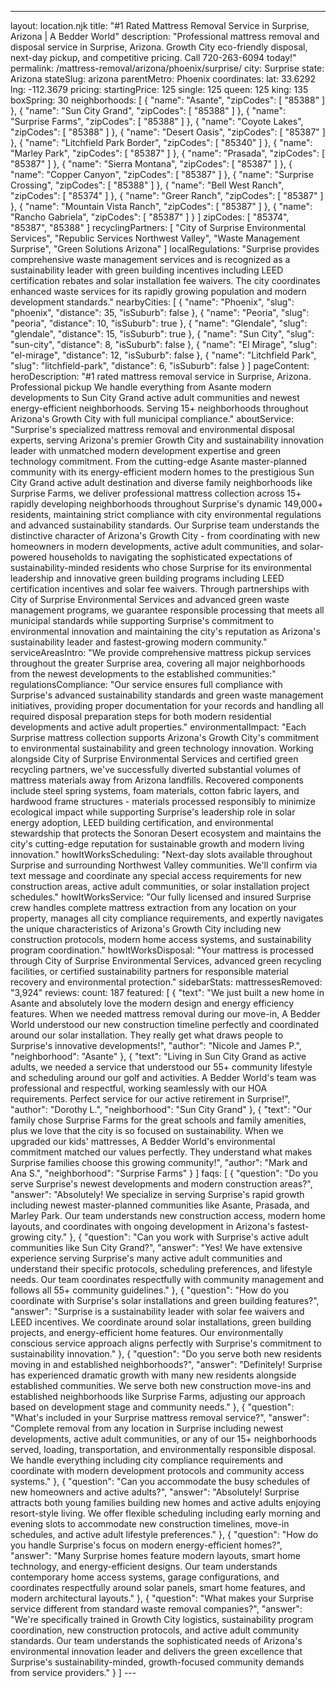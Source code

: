 ---
layout: location.njk
title: "#1 Rated Mattress Removal Service in Surprise, Arizona | A Bedder World"
description: "Professional mattress removal and disposal service in Surprise, Arizona. Growth City eco-friendly disposal, next-day pickup, and competitive pricing. Call 720-263-6094 today!"
permalink: /mattress-removal/arizona/phoenix/surprise/
city: Surprise state: Arizona stateSlug: arizona parentMetro: Phoenix coordinates: lat: 33.6292 lng: -112.3679 pricing: startingPrice: 125 single: 125 queen: 125 king: 135 boxSpring: 30 neighborhoods: [ { "name": "Asante", "zipCodes": [ "85388" ] }, { "name": "Sun City Grand", "zipCodes": [ "85388" ] }, { "name": "Surprise Farms", "zipCodes": [ "85388" ] }, { "name": "Coyote Lakes", "zipCodes": [ "85388" ] }, { "name": "Desert Oasis", "zipCodes": [ "85387" ] }, { "name": "Litchfield Park Border", "zipCodes": [ "85340" ] }, { "name": "Marley Park", "zipCodes": [ "85387" ] }, { "name": "Prasada", "zipCodes": [ "85387" ] }, { "name": "Sierra Montana", "zipCodes": [ "85387" ] }, { "name": "Copper Canyon", "zipCodes": [ "85387" ] }, { "name": "Surprise Crossing", "zipCodes": [ "85388" ] }, { "name": "Bell West Ranch", "zipCodes": [ "85374" ] }, { "name": "Greer Ranch", "zipCodes": [ "85387" ] }, { "name": "Mountain Vista Ranch", "zipCodes": [ "85387" ] }, { "name": "Rancho Gabriela", "zipCodes": [ "85387" ] } ] zipCodes: [ "85374", "85387", "85388" ] recyclingPartners: [ "City of Surprise Environmental Services", "Republic Services Northwest Valley", "Waste Management Surprise", "Green Solutions Arizona" ] localRegulations: "Surprise provides comprehensive waste management services and is recognized as a sustainability leader with green building incentives including LEED certification rebates and solar installation fee waivers. The city coordinates enhanced waste services for its rapidly growing population and modern development standards." nearbyCities: [ { "name": "Phoenix", "slug": "phoenix", "distance": 35, "isSuburb": false }, { "name": "Peoria", "slug": "peoria", "distance": 10, "isSuburb": true }, { "name": "Glendale", "slug": "glendale", "distance": 15, "isSuburb": true }, { "name": "Sun City", "slug": "sun-city", "distance": 8, "isSuburb": false }, { "name": "El Mirage", "slug": "el-mirage", "distance": 12, "isSuburb": false }, { "name": "Litchfield Park", "slug": "litchfield-park", "distance": 6, "isSuburb": false } ] pageContent: heroDescription: "#1 rated mattress removal service in Surprise, Arizona. Professional pickup We handle everything from Asante modern developments to Sun City Grand active adult communities and newest energy-efficient neighborhoods. Serving 15+ neighborhoods throughout Arizona's Growth City with full municipal compliance." aboutService: "Surprise's specialized mattress removal and environmental disposal experts, serving Arizona's premier Growth City and sustainability innovation leader with unmatched modern development expertise and green technology commitment. From the cutting-edge Asante master-planned community with its energy-efficient modern homes to the prestigious Sun City Grand active adult destination and diverse family neighborhoods like Surprise Farms, we deliver professional mattress collection across 15+ rapidly developing neighborhoods throughout Surprise's dynamic 149,000+ residents, maintaining strict compliance with city environmental regulations and advanced sustainability standards. Our Surprise team understands the distinctive character of Arizona's Growth City - from coordinating with new homeowners in modern developments, active adult communities, and solar-powered households to navigating the sophisticated expectations of sustainability-minded residents who chose Surprise for its environmental leadership and innovative green building programs including LEED certification incentives and solar fee waivers. Through partnerships with City of Surprise Environmental Services and advanced green waste management programs, we guarantee responsible processing that meets all municipal standards while supporting Surprise's commitment to environmental innovation and maintaining the city's reputation as Arizona's sustainability leader and fastest-growing modern community." serviceAreasIntro: "We provide comprehensive mattress pickup services throughout the greater Surprise area, covering all major neighborhoods from the newest developments to the established communities:" regulationsCompliance: "Our service ensures full compliance with Surprise's advanced sustainability standards and green waste management initiatives, providing proper documentation for your records and handling all required disposal preparation steps for both modern residential developments and active adult properties." environmentalImpact: "Each Surprise mattress collection supports Arizona's Growth City's commitment to environmental sustainability and green technology innovation. Working alongside City of Surprise Environmental Services and certified green recycling partners, we've successfully diverted substantial volumes of mattress materials away from Arizona landfills. Recovered components include steel spring systems, foam materials, cotton fabric layers, and hardwood frame structures - materials processed responsibly to minimize ecological impact while supporting Surprise's leadership role in solar energy adoption, LEED building certification, and environmental stewardship that protects the Sonoran Desert ecosystem and maintains the city's cutting-edge reputation for sustainable growth and modern living innovation." howItWorksScheduling: "Next-day slots available throughout Surprise and surrounding Northwest Valley communities. We'll confirm via text message and coordinate any special access requirements for new construction areas, active adult communities, or solar installation project schedules." howItWorksService: "Our fully licensed and insured Surprise crew handles complete mattress extraction from any location on your property, manages all city compliance requirements, and expertly navigates the unique characteristics of Arizona's Growth City including new construction protocols, modern home access systems, and sustainability program coordination." howItWorksDisposal: "Your mattress is processed through City of Surprise Environmental Services, advanced green recycling facilities, or certified sustainability partners for responsible material recovery and environmental protection." sidebarStats: mattressesRemoved: "3,924" reviews: count: 187 featured: [ { "text": "We just built a new home in Asante and absolutely love the modern design and energy efficiency features. When we needed mattress removal during our move-in, A Bedder World understood our new construction timeline perfectly and coordinated around our solar installation. They really get what draws people to Surprise's innovative developments!", "author": "Nicole and James P.", "neighborhood": "Asante" }, { "text": "Living in Sun City Grand as active adults, we needed a service that understood our 55+ community lifestyle and scheduling around our golf and activities. A Bedder World's team was professional and respectful, working seamlessly with our HOA requirements. Perfect service for our active retirement in Surprise!", "author": "Dorothy L.", "neighborhood": "Sun City Grand" }, { "text": "Our family chose Surprise Farms for the great schools and family amenities, plus we love that the city is so focused on sustainability. When we upgraded our kids' mattresses, A Bedder World's environmental commitment matched our values perfectly. They understand what makes Surprise families choose this growing community!", "author": "Mark and Ana S.", "neighborhood": "Surprise Farms" } ] faqs: [ { "question": "Do you serve Surprise's newest developments and modern construction areas?", "answer": "Absolutely! We specialize in serving Surprise's rapid growth including newest master-planned communities like Asante, Prasada, and Marley Park. Our team understands new construction access, modern home layouts, and coordinates with ongoing development in Arizona's fastest-growing city." }, { "question": "Can you work with Surprise's active adult communities like Sun City Grand?", "answer": "Yes! We have extensive experience serving Surprise's many active adult communities and understand their specific protocols, scheduling preferences, and lifestyle needs. Our team coordinates respectfully with community management and follows all 55+ community guidelines." }, { "question": "How do you coordinate with Surprise's solar installations and green building features?", "answer": "Surprise is a sustainability leader with solar fee waivers and LEED incentives. We coordinate around solar installations, green building projects, and energy-efficient home features. Our environmentally conscious service approach aligns perfectly with Surprise's commitment to sustainability innovation." }, { "question": "Do you serve both new residents moving in and established neighborhoods?", "answer": "Definitely! Surprise has experienced dramatic growth with many new residents alongside established communities. We serve both new construction move-ins and established neighborhoods like Surprise Farms, adjusting our approach based on development stage and community needs." }, { "question": "What's included in your Surprise mattress removal service?", "answer": "Complete removal from any location in Surprise including newest developments, active adult communities, or any of our 15+ neighborhoods served, loading, transportation, and environmentally responsible disposal. We handle everything including city compliance requirements and coordinate with modern development protocols and community access systems." }, { "question": "Can you accommodate the busy schedules of new homeowners and active adults?", "answer": "Absolutely! Surprise attracts both young families building new homes and active adults enjoying resort-style living. We offer flexible scheduling including early morning and evening slots to accommodate new construction timelines, move-in schedules, and active adult lifestyle preferences." }, { "question": "How do you handle Surprise's focus on modern energy-efficient homes?", "answer": "Many Surprise homes feature modern layouts, smart home technology, and energy-efficient designs. Our team understands contemporary home access systems, garage configurations, and coordinates respectfully around solar panels, smart home features, and modern architectural layouts." }, { "question": "What makes your Surprise service different from standard waste removal companies?", "answer": "We're specifically trained in Growth City logistics, sustainability program coordination, new construction protocols, and active adult community standards. Our team understands the sophisticated needs of Arizona's environmental innovation leader and delivers the green excellence that Surprise's sustainability-minded, growth-focused community demands from service providers." } ] ---